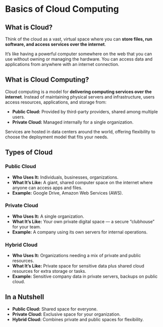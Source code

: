 # Basics of Cloud Computing

## What is Cloud?  
Think of the cloud as a vast, virtual space where you can **store files, run software, and access services over the internet**.  

It’s like having a powerful computer somewhere on the web that you can use without owning or managing the hardware. You can access data and applications from anywhere with an internet connection.

## What is Cloud Computing?  
Cloud computing is a model for **delivering computing services over the internet**. Instead of maintaining physical servers and infrastructure, users access resources, applications, and storage from:  

- **Public Cloud:** Provided by third-party providers, shared among multiple users.  
- **Private Cloud:** Managed internally for a single organization.  

Services are hosted in data centers around the world, offering flexibility to choose the deployment model that fits your needs.

## Types of Cloud

### Public Cloud
- **Who Uses It:** Individuals, businesses, organizations.  
- **What It’s Like:** A giant, shared computer space on the internet where anyone can access apps and files.  
- **Example:** Google Drive, Amazon Web Services (AWS).

### Private Cloud
- **Who Uses It:** A single organization.  
- **What It’s Like:** Your own private digital space — a secure “clubhouse” for your team.  
- **Example:** A company using its own servers for internal operations.

### Hybrid Cloud
- **Who Uses It:** Organizations needing a mix of private and public resources.  
- **What It’s Like:** Private space for sensitive data plus shared cloud resources for extra storage or tasks.  
- **Example:** Sensitive company data in private servers, backups on public cloud.

## In a Nutshell
- **Public Cloud:** Shared space for everyone.  
- **Private Cloud:** Exclusive space for your organization.  
- **Hybrid Cloud:** Combines private and public spaces for flexibility.
